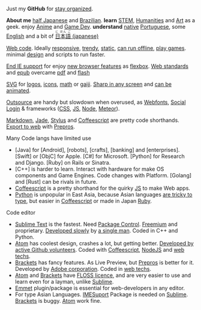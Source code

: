 Just my **GitHub** for
[stay organized](https://www.youtube.com/watch?v=s8yT8Eh_efE).

**About me** 
[half Japanese](https://en.wikipedia.org/wiki/H%C4%81fu) and [Brazilian](https://en.wikipedia.org/wiki/Japanese_Brazilian). 
**learn** [STEM](https://en.wikipedia.org/wiki/STEM_fields),
[Humanities](https://en.wikipedia.org/wiki/Humanities) and 
[Art](https://en.wikipedia.org/wiki/The_arts)
as a geek. 
enjoy [Anime](https://en.wikipedia.org/wiki/Anime)
and
[Game Dev](https://www.unrealengine.com/).
**understand** [native](https://en.wikipedia.org/wiki/Native_language) [Portuguese](https://en.wikipedia.org/wiki/Portuguese_language),
some
[English](https://en.wikipedia.org/wiki/English_language)
and a bit of 
[<ruby>日本語<rt>に ほん ご</ruby> (japanese)](https://en.wikipedia.org/wiki/Japanese_language)

[Web code](http://www.sitepoint.com/long-live-web-app/).
Ideally [responsive](https://www.youtube.com/watch?v=snQp757_Rr0), 
[trendy](http://thenextweb.com/dd/2015/07/24/6-design-trends-taking-over-the-web/), 
[static](http://www.staticapps.org/), 
[can run offline](https://developer.mozilla.org/en-US/Apps/Build/Offline), [play games](http://www.awwwards.com/current-state-and-the-future-of-html5-games.html). minimal [design](http://thenextweb.com/dd/2015/06/09/7-pillars-of-minimalist-web-design/) and scripts to run faster. 

[End IE support](http://venturebeat.com/2015/07/28/microsoft-edge-on-windows-10-the-browser-that-will-finally-kill-ie/) for enjoy [new browser features](http://caniuse.com/) as [flexbox](https://philipwalton.github.io/solved-by-flexbox/).
[Web standards](https://developer.mozilla.org/en-US/docs/Web) and [epub](http://idpf.org/epub) overcame [pdf](http://www.adobe.com/devnet/pdf.html) and [flash](http://www.adobe.com/products/flash.html)

[SVG](https://en.wikipedia.org/wiki/Cascading_Style_Sheets) 
for 
[logos](https://worldvectorlogo.com/), 
[icons](http://www.flaticon.com/most-downloaded/), 
[math](https://www.mathjax.org/) 
or 
[gaiji](https://en.wiktionary.org/wiki/%E5%A4%96%E5%AD%97). 
[Sharp in any screen](https://en.wikipedia.org/wiki/Vector_graphics) 
and 
[can be animated](http://snapsvg.io).

[Outsource](http://cloudcannon.com/tips/2014/12/12/the-ultimate-list-of-services-for-static-websites.html) are handy but slowdown when overused, as [Webfonts](https://www.google.com/fonts), [Social Login](https://en.wikipedia.org/wiki/Social_login) &amp;
frameworks ([CSS](http://www.cssauthor.com/css-frameworks/), [JS](http://beebom.com/2015/04/best-javascript-frameworks-and-libraries), [Node](http://nodeframework.com/), [Meteor](https://www.meteor.com/)).



[Markdown](http://daringfireball.net/projects/markdown/), 
[Jade](http://jade-lang.com/), 
[Stylus](https://learnboost.github.io/stylus/) and
[Coffeescript](http://coffeescript.org/) are pretty code shorthands. [Export to web](https://developer.mozilla.org/en-US/docs/Web) with [Prepros](https://prepros.io/).


Many Code langs have limited use
+ [Java] for [Android], [robots], [crafts], [banking] and [enterprises]. [Swift] or [ObjC] for Apple. [C#] for Microsoft. [Python] for Research and Django. [Ruby] on Rails or Sinatra.
+ [C++] is harder to learn. Interact with hardware for make OS components and Game Engines. Code changes with Platform. [Golang] and [Rust] can be rivals in future.
+ [Coffeescript](http://coffeescript.org/) is a pretty shorthand for the quirky [JS](http://beebom.com/2015/04/best-javascript-frameworks-and-libraries) to make Web apps.
+ [Python](https://www.python.org/) is unpopular in East Asia, because Asian languages [are tricky to type](http://stackoverflow.com/questions/14682933/chinese-and-japanese-character-support-in-python), but easier in [Coffeescript](http://coffeescript.org/) or made in Japan [Ruby](https://www.ruby-lang.org/).

Code editor

+ [Sublime Text](http://www.sublimetext.com/) is the fastest. Need [Package Control](http://packagecontrol.io). [Freemium](http://www.freemium.org/what-is-freemium-2/) and proprietary. [Developed slowly](https://www.sublimetext.com/forum/viewtopic.php?f=2&t=17340&start=30) by [a single man](http://www.sublimetext.com/blog/). Coded in C++ and Python.
+ [Atom](https://atom.io/) has coolest design, crashes a lot, but getting better. [Developed by active Github volunteers](https://github.com/atom/atom). Coded with [Coffeescript](http://coffeescript.org/),  [NodeJS](http://nodeframework.com/) and [web techs](https://developer.mozilla.org/en-US/docs/Web).
+ [Brackets](http://brackets.io/) has fancy features. As Live Preview, but [Prepros](https://prepros.io/) is better for it. Developed by [Adobe corporation](http://www.adobe.com/).  Coded in [web techs](https://developer.mozilla.org/en-US/docs/Web).
+ [Atom](https://atom.io/) and [Brackets](https://atom.io/) have [FLOSS licence](https://en.wikipedia.org/wiki/Alternative_terms_for_free_software#FLOSS_2), and are very easier to use and learn even for a layman, unlike [Sublime](http://www.sublimetext.com/).
+ [Emmet](http://emmet.io/) plugin/package is essential for web-developers in any editor.
+ For type Asian Languages. [IMESuport](https://github.com/chikatoike/IMESupport) Package is needed on [Sublime](http://www.sublimetext.com/). [Brackets](http://brackets.io/) is buggy. [Atom](https://atom.io/) work fine.




